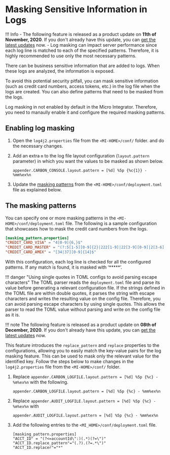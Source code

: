 # Masking Sensitive Information in Logs

!!! Info
        - The following feature is released as a product update on <b>11th of November, 2020</b>. If you don't already have this update, you can [get the latest updates](https://updates.docs.wso2.com/en/latest/updates/overview/) now.
        - Log masking can impact server performance since each log line is matched to each of the specified patterns. Therefore, it is highly recommended to use only the most necessary patterns.

There can be business sensitive information that are added to logs. When these logs are analyzed, the information is exposed.

To avoid this potential security pitfall, you can mask sensitive information (such as credit card numbers, access tokens, etc.) in the log file when the logs are created. You can also define patterns that need to be masked from the logs.

Log masking in not enabled by default in the Micro Integrator. Therefore, you need to manaully enable it and configure the required masking patterns.

## Enabling log masking

1.  Open the `log4j2.properties` file from the `<MI-HOME>/conf/` folder. and do the necessary changes. 
2.  Add an extra `m` to the log file layout configuration (`layout.pattern` parameter) in which you want the values to be masked as shown below.

    ```
    appender.CARBON_CONSOLE.layout.pattern = [%d] %5p {%c{1}} - %mm%ex%n
    ```
3. Update the [masking patterns](#the-masking-pattern-file) from the `<MI-HOME>/conf/deployment.toml` file as explained below.

## The masking patterns

You can specify one or more masking patterns in the `<MI-HOME>/conf/deployment.toml` file. The following is a sample configuration that showcases how to mask the credit card numbers from the logs.

```toml
[masking_pattern.properties]
"CREDIT_CARD_VISA" = "4[0-9]{6,}$"
"CREDIT_CARD_MASTER" = "(?:5[1-5][0-9]{2}|222[1-9]|22[3-9][0-9]|2[3-6][0-9]{2}|27[01][0-9]|2720)[0-9]{12}"
"CREDIT_CARD_AMEX" = "[34|37][0-9]{14}$"
```

With this configuration, each log line is checked for all the configured patterns. If any match is found, it is masked with ‘*****’.

!!! danger "Using single quotes in TOML configs to avoid parsing escape characters"
    The TOML parser reads the `deployment.toml` file and parse its value before generating a relevant configuration file. If the strings defined in the TOML file are within double quotes, it parses the string with escape characters and writes the resulting value on the config file. Therefore, you can avoid parsing escape characters by using single quotes. This allows the parser to read the TOML value without parsing and write on the config file as it is.

!!! note
    The following feature is released as a product update on <b>08th of December, 2020</b>. If you don't already have this update, you can [get the latest updates](https://updates.docs.wso2.com/en/latest/updates/overview/) now.

This feature introduces the `replace_pattern` and `replace` properties to the configurations, allowing you to easily match the key-value pairs for the log masking feature. This can be used to mask only the relevant value for the identified key. Follow the steps below to make changes in the `log4j2.properties` file from the `<MI-HOME>/conf/` folder.

1. Replace `appender.CARBON_LOGFILE.layout.pattern = [%d] %5p {%c} - %m%ex%n` with the following.
    ```
    appender.CARBON_LOGFILE.layout.pattern = [%d] %5p {%c} - %mm%ex%n
    ```

2. Replace `appender.AUDIT_LOGFILE.layout.pattern = [%d] %5p {%c} - %m%ex%n` with
    ```
    appender.AUDIT_LOGFILE.layout.pattern = [%d] %5p {%c} - %mm%ex%n
    ```
3. Add the following entries to the `<MI_HOME>/conf/deployment.toml` file.

    ```
    [masking_pattern.properties]
    "ACCT_ID" = "(?<=accountId\":)(.*)(?=\")" 
    "ACCT_ID.replace_pattern"="(.?).(?=.*\")"
    "ACCT_ID.replacer"="*"
    ```